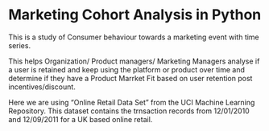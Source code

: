 # Marketing Cohort Analysis in Python

This is a study of Consumer behaviour towards a marketing event with time series.

This helps Organization/ Product managers/ Marketing Managers analyse if a user is retained and keep using the platform or product over time and determine if they have a Product Marrket Fit based on user retention post incentives/discount.

Here we are using “Online Retail Data Set” from the UCI Machine Learning Repository. This dataset contains the trnsaction records from 12/01/2010 and 12/09/2011 for a UK based online retail.
